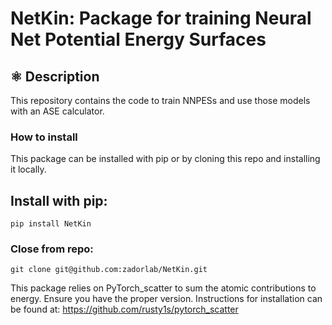# NetKin: Package for training Neural Net Potential Energy Surfaces



## :atom_symbol: Description
This repository contains the code to train NNPESs and use those models with an ASE calculator.

### How to install

This package can be installed with pip or by cloning this repo and installing it locally.

## Install with pip:

    pip install NetKin

### Close from repo:
    git clone git@github.com:zadorlab/NetKin.git


This package relies on PyTorch_scatter to sum the atomic contributions to energy. Ensure you have the proper version. Instructions for installation can be found at:
https://github.com/rusty1s/pytorch_scatter

